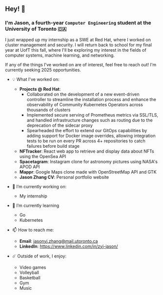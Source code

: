 ## Hey! 👋

### I'm Jason, a fourth-year `Computer Engineering` student at the University of Toronto 🇨🇦

I just wrapped up my internship as a SWE at Red Hat, where I worked on cluster management and security. I will return back to school for my final year at UofT this fall, where I'll be exploring my interest in the fields of computer systems, machine learning, and networking.

If any of the things I've worked on are of interest, feel free to reach out! I'm currently seeking 2025 opportunities.

- 💡 What I've worked on:
  - **Projects @ Red Hat**:
    - Collaborated on the development of a new event-driven controller to streamline the installation process and enhance the observability of Community Kubernetes Operators across thousands of clusters
    - Implemented secure serving of Prometheus metrics via SSL/TLS, and handled infrastructure changes such as routing due to the deprecation of the sidecar proxy
    - Spearheaded the effort to extend our GitOps capabilities by adding support for Docker image overrides, allowing integration tests to be run on every PR across 4+ repositories to catch failures before build stage 
  - **NFTracker**: React web app to retrieve and display data about NFTs using the OpenSea API 
  - **Spacetagram**: Instagram clone for astronomy pictures using NASA's APOD API
  - **Mappr**: Google Maps clone made with OpenStreetMap API and GTK
  - **Jason Zhang CV**: Personal portfolio website

- 🔭 I’m currently working on:
  - My internship

- 🌱 I’m currently learning 
  - Go
  - Kubernetes

- 📫 How to reach me:
  - **Email**: jasonyj.zhang@mail.utoronto.ca
  - **LinkedIn**: https://www.linkedin.com/in/zyj-jason/
  
- ☄️ Outside of work, I enjoy:
  - Video games
  - Volleyball
  - Basketball
  - Gym
  - Music
